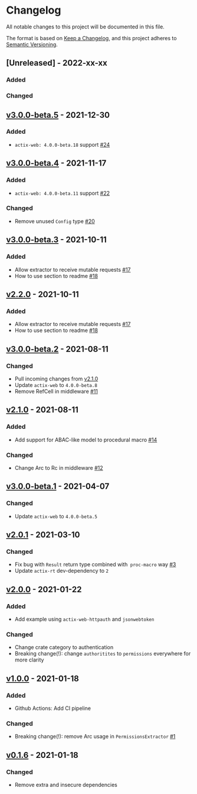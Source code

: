 # Changelog
All notable changes to this project will be documented in this file.

The format is based on [Keep a Changelog](https://keepachangelog.com/en/1.0.0/),
and this project adheres to [Semantic Versioning](https://semver.org/spec/v2.0.0.html).

## [Unreleased] - 2022-xx-xx
### Added

### Changed


## [v3.0.0-beta.5] - 2021-12-30
### Added
- `actix-web: 4.0.0-beta.18` support [#24](https://github.com/DDtKey/actix-web-grants/pull/24)

## [v3.0.0-beta.4] - 2021-11-17
### Added
- `actix-web: 4.0.0-beta.11` support [#22](https://github.com/DDtKey/actix-web-grants/pull/22)
### Changed
- Remove unused `Config` type [#20](https://github.com/DDtKey/actix-web-grants/pull/20)

## [v3.0.0-beta.3] - 2021-10-11
### Added
- Allow extractor to receive mutable requests [#17](https://github.com/DDtKey/actix-web-grants/pull/17)
- How to use section to readme [#18](https://github.com/DDtKey/actix-web-grants/pull/18)

## [v2.2.0] - 2021-10-11
### Added
- Allow extractor to receive mutable requests [#17](https://github.com/DDtKey/actix-web-grants/pull/17)
- How to use section to readme [#18](https://github.com/DDtKey/actix-web-grants/pull/18)

## [v3.0.0-beta.2] - 2021-08-11
### Changed
- Pull incoming changes from [v2.1.0]
- Update `actix-web` to `4.0.0-beta.8`
- Remove RefCell in middleware [#11](https://github.com/DDtKey/actix-web-grants/pull/11)

## [v2.1.0] - 2021-08-11
### Added
- Add support for ABAC-like model to procedural macro [#14](https://github.com/DDtKey/actix-web-grants/issues/14)

### Changed
- Change Arc to Rc in middleware [#12](https://github.com/DDtKey/actix-web-grants/pull/12)

## [v3.0.0-beta.1] - 2021-04-07
### Changed
- Update `actix-web` to `4.0.0-beta.5`

## [v2.0.1] - 2021-03-10
### Changed
- Fix bug with `Result` return type combined with` proc-macro` way [#3](https://github.com/DDtKey/actix-web-grants/issues/3)
- Update `actix-rt` dev-dependency to `2` 

## [v2.0.0] - 2021-01-22
### Added
- Add example using `actix-web-httpauth` and `jsonwebtoken`

### Changed
- Change crate category to authentication
- Breaking change(!): change `authoritites` to `permissions` everywhere for more clarity

## [v1.0.0] - 2021-01-18
### Added
- Github Actions: Add CI pipeline

### Changed
- Breaking change(!): remove Arc usage in `PermissionsExtractor` [#1](https://github.com/DDtKey/actix-web-grants/pull/1)

## [v0.1.6] - 2021-01-18
### Changed
- Remove extra and insecure dependencies


[v0.1.6]: https://crates.io/crates/actix-web-grants/0.1.6
[v1.0.0]: https://crates.io/crates/actix-web-grants/1.0.0
[v2.0.0]: https://crates.io/crates/actix-web-grants/2.0.0
[v2.0.1]: https://crates.io/crates/actix-web-grants/2.0.1
[v2.1.0]: https://crates.io/crates/actix-web-grants/2.1.0
[v2.2.0]: https://crates.io/crates/actix-web-grants/2.2.0
[v3.0.0-beta.1]: https://crates.io/crates/actix-web-grants/3.0.0-beta.1
[v3.0.0-beta.2]: https://crates.io/crates/actix-web-grants/3.0.0-beta.2
[v3.0.0-beta.3]: https://crates.io/crates/actix-web-grants/3.0.0-beta.3
[v3.0.0-beta.4]: https://crates.io/crates/actix-web-grants/3.0.0-beta.4
[v3.0.0-beta.5]: https://crates.io/crates/actix-web-grants/3.0.0-beta.5
